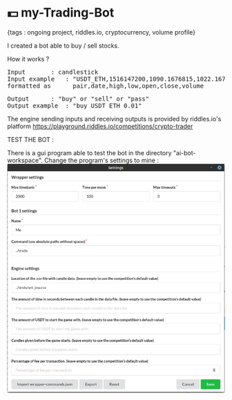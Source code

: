 # :dollar: my-Trading-Bot
{tags : ongoing project, riddles.io, cryptocurrency, volume profile}

I created a bot able to buy / sell stocks.

How it works ?
<pre>
Input		: candlestick  
Input example   : "USDT_ETH,1516147200,1090.1676815,1022.16791604,1023.1,1029.99999994,1389783.7868468"
formatted as      pair,date,high,low,open,close,volume
</pre>
<pre>
Output		: "buy" or "sell" or "pass"
Output example  : "buy USDT_ETH 0.01"
</pre>


The engine sending inputs and receiving outputs is provided by riddles.io's platform
https://playground.riddles.io/competitions/crypto-trader

TEST THE BOT :

There is a gui program able to test the bot in the directory "ai-bot-workspace".
Change the program's settings to mine :
![Settings](assets/crypto_tuto_1.png)
